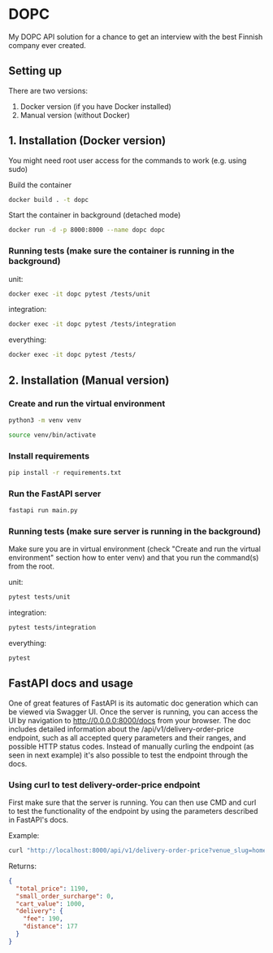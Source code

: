 # DOPC

My DOPC API solution for a chance to get an interview with the best Finnish company ever created.

## Setting up

There are two versions:

1. Docker version (if you have Docker installed)
2. Manual version (without Docker)

## 1. Installation (Docker version)

You might need root user access for the commands to work (e.g. using sudo)

Build the container

```bash
docker build . -t dopc
```

Start the container in background (detached mode)

```bash
docker run -d -p 8000:8000 --name dopc dopc
```

### Running tests (make sure the container is running in the background)

unit:

```bash
docker exec -it dopc pytest /tests/unit
```

integration:

```bash
docker exec -it dopc pytest /tests/integration
```

everything:

```bash
docker exec -it dopc pytest /tests/
```

## 2. Installation (Manual version)

### Create and run the virtual environment

```bash
python3 -m venv venv
```

```bash
source venv/bin/activate
```

### Install requirements

```bash
pip install -r requirements.txt
```

### Run the FastAPI server

```bash
fastapi run main.py
```

### Running tests (make sure server is running in the background)

Make sure you are in virtual environment (check "Create and run the virtual environment" section how to enter venv) and that you run the command(s) from the root.

unit:

```bash
pytest tests/unit
```

integration:

```bash
pytest tests/integration
```

everything:

```bash
pytest
```

## FastAPI docs and usage

One of great features of FastAPI is its automatic doc generation which can be viewed via Swagger UI. Once the server is running, you can access the UI by navigation to http://0.0.0.0:8000/docs from your browser. The doc includes detailed information about the /api/v1/delivery-order-price endpoint, such as all accepted query parameters and their ranges, and possible HTTP status codes. Instead of manually curling the endpoint (as seen in next example) it's also possible to test the endpoint through the docs.

### Using curl to test delivery-order-price endpoint

First make sure that the server is running. You can then use CMD and curl to test the functionality of the endpoint by using the parameters described in FastAPI's docs.

Example:

```bash
curl "http://localhost:8000/api/v1/delivery-order-price?venue_slug=home-assignment-venue-helsinki&cart_value=1000&user_lat=60.17094&user_lon=24.93087"
```

Returns:

```json
{
  "total_price": 1190,
  "small_order_surcharge": 0,
  "cart_value": 1000,
  "delivery": {
    "fee": 190,
    "distance": 177
  }
}
```
